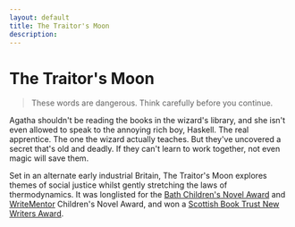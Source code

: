```yaml
---
layout: default
title: The Traitor's Moon
description: 
---
```


# The Traitor's Moon

> These words are dangerous. Think carefully before you continue.

Agatha shouldn't be reading the books in the wizard's library, and she isn't even allowed to speak to the annoying rich boy, Haskell. The real apprentice. The one the wizard actually teaches. But they've uncovered a secret that's old and deadly. If they can't learn to work together, not even magic will save them.

Set in an alternate early industrial Britain, The Traitor's Moon explores themes of social justice whilst gently stretching the laws of thermodynamics. It was longlisted for the [Bath Children's Novel Award](https://bathnovelaward.co.uk/childrens-novel-award/) and [WriteMentor](https://write-mentor.com/) Children's Novel Award, and won a [Scottish Book Trust New Writers Award](https://www.scottishbooktrust.com/writing-and-authors/new-writers-awards/this-years-new-writers).

